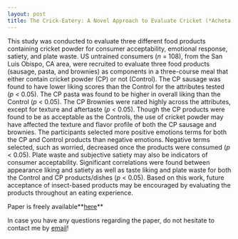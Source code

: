 ```yaml
---
layout: post
title: The Crick-Eatery: A Novel Approach to Evaluate Cricket (*Acheta domesticus*) Powder Replacement in Food Products through Product Eating Experience and Emotional Response
---
```


This study was conducted to evaluate three different food products containing cricket powder for consumer acceptability, 
emotional response, satiety, and plate waste. US untrained consumers (*n* = 108), from the San Luis Obispo, CA area, 
were recruited to evaluate three food products (sausage, pasta, and brownies) as components in a three-course meal that 
either contain cricket powder (CP) or not (Control). The CP sausage was found to have lower liking scores than 
the Control for the attributes tested (*p* < 0.05). The CP pasta was found to be higher in overall liking than 
the Control (*p* < 0.05). The CP Brownies were rated highly across the attributes, except for texture and aftertaste (*p* < 0.05). 
Though the CP products were found to be as acceptable as the Controls, the use of cricket powder may have affected 
the texture and flavor profile of both the CP sausage and brownies. The participants selected more positive emotions terms 
for both the CP and Control products than negative emotions. Negative terms selected, such as worried, decreased once 
the products were consumed (*p* < 0.05). Plate waste and subjective satiety may also be indicators of consumer acceptability. 
Significant correlations were found between appearance liking and satiety as well as taste liking and plate waste for both 
the Control and CP products/dishes (*p* < 0.05). Based on this work, future acceptance of insect-based products may be 
encouraged by evaluating the products throughout an eating experience.	

Paper is freely available**[here](https://www.mdpi.com/2304-8158/11/24/4115)**

In case you have any questions regarding the paper, do not hesitate to contact me by [email](mailto:gereattilaphd@gmail.com)!